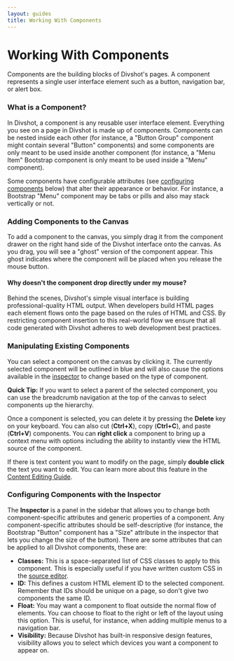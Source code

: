 ```yaml
---
layout: guides
title: Working With Components
---
```


<h1 class='page-header'>Working With Components</h1>

<p class='lead'>Components are the building blocks of Divshot's pages. A component represents a single user interface element such as a button, navigation bar, or alert box.</p>

### What is a Component?

In Divshot, a component is any reusable user interface element. Everything you see on a page in Divshot is made up of components. Components can be nested inside each other (for instance, a "Button Group" component might contain several "Button" components) and some components are only meant to be used inside another component (for instance, a "Menu Item" Bootstrap component is only meant to be used inside a "Menu" component).

Some components have configurable attributes (see [configuring components](#configuring-components) below) that alter their appearance or behavior. For instance, a Bootstrap "Menu" component may be tabs or pills and also may stack vertically or not.

### Adding Components to the Canvas

To add a component to the canvas, you simply drag it from the component drawer on the right hand side of the Divshot interface onto the canvas. As you drag, you will see a "ghost" version of the component appear. This ghost indicates where the component will be placed when you release the mouse button.

<div class='alert alert-question alert-info alert-block'>
  <h4>Why doesn't the component drop directly under my mouse?</h4>

  <p>Behind the scenes, Divshot's simple visual interface is building professional-quality HTML output. When developers build HTML pages each element flows onto the page based on the rules of HTML and CSS. By restricting component insertion to this real-world flow we ensure that all code generated with Divshot adheres to web development best practices.</p>
</div>

### Manipulating Existing Components

You can select a component on the canvas by clicking it. The currently selected component will be outlined in blue and will also cause the options available in the [inspector](#configuring-components) to change based on the type of component.

<div class='alert alert-success'><b>Quick Tip:</b> If you want to select a parent of the selected component, you can use the breadcrumb navigation at the top of the canvas to select components up the hierarchy.</div>

Once a component is selected, you can delete it by pressing the **Delete** key on your keyboard. You can also cut (**Ctrl+X**), copy (**Ctrl+C**), and paste (**Ctrl+V**) components. You can **right click** a component to bring up a context menu with options including the ability to instantly view the HTML source of the component.

If there is text content you want to modify on the page, simply **double click** the text you want to edit. You can learn more about this feature in the [Content Editing Guide](/guides/content.html).

<h3 id='configuring-components'>Configuring Components with the Inspector</h3>

The **Inspector** is a panel in the sidebar that allows you to change both component-specific attributes and generic properties of a component. Any component-specific attributes should be self-descriptive (for instance, the Bootstrap "Button" component has a "Size" attribute in the inspector that lets you change the size of the button). There are some attributes that can be applied to all Divshot components, these are:

* **Classes:** This is a space-separated list of CSS classes to apply to this component. This is especially useful if you have written custom CSS in the [source editor](/guides/source.html#custom-css).
* **ID:** This defines a custom HTML element ID to the selected component. Remember that IDs should be unique on a page, so don't give two components the same ID.
* **Float:** You may want a component to float outside the normal flow of elements. You can choose to float to the right or left of the layout using this option. This is useful, for instance, when adding multiple menus to a navigation bar.
* **Visibility:** Because Divshot has built-in responsive design features, visibility allows you to select which devices you want a component to appear on.